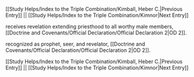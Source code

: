 [[Study Helps/Index to the Triple Combination/Kimball, Heber C.|Previous Entry]]  ||  [[Study Helps/Index to the Triple Combination/Kimnor|Next Entry]]

 receives revelation extending priesthood to all worthy male members, [[Doctrine and Covenants/Official Declaration/Official Declaration 2|OD 2]].

 recognized as prophet, seer, and revelator, [[Doctrine and Covenants/Official Declaration/Official Declaration 2|OD 2]].

[[Study Helps/Index to the Triple Combination/Kimball, Heber C.|Previous Entry]]  ||  [[Study Helps/Index to the Triple Combination/Kimnor|Next Entry]]